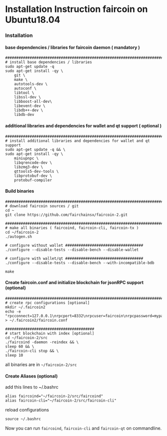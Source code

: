 # Installation Instruction faircoin on Ubuntu18.04

### Installation

#### base dependencies / libraries for faircoin daemon ( mandatory )
~~~
###############################################################################
# install base dependencies / libraries
sudo apt-get update -q
sudo apt-get install -qy \
    git \
    make \
    autotools-dev \
    autoconf \
    libtool \
    libssl-dev \
    libboost-all-dev\
    libevent-dev \
    libdb++-dev \
    libdb-dev
~~~

#### additional libraries and dependencies for wallet and qt support ( optional )
~~~
###########################################################################################
# install additional libraries and dependencies for wallet and qt support
sudo apt-get update -q && \
sudo apt-get install -qy \
    miniupnpc \
    libqrencode-dev \
    libzmq3-dev \
    qttools5-dev-tools \
    libprotobuf-dev \
    protobuf-compiler
~~~

#### Build binaries
~~~
###############################################################################
# download faircoin sources / git
cd ~
git clone https://github.com/fairchainsx/faircoin-2.git

###############################################################################
# make all binaries ( faircoind, faircoin-cli, faircoin-tx )
cd ~/faircoin-2
./autogen.sh

# configure without wallet ###################################
./configure --disable-tests --disable-bench --disable-wallet

# configure with wallet/qt ###################################
./configure --disable-tests --disable-bench --with-incompatible-bdb

make
~~~

#### Create faircoin.conf and initialize blockchain for jsonRPC support (optional)
~~~
###############################################################################
# create rpc configurations [optional]
mkdir ~/.faircoin2
echo -e "rpcconnect=127.0.0.1\nrpcport=8332\nrpcuser=faircoin\nrpcpassword=mypassword\ntxindex=1" > ~/.faircoin2/faircoin.conf

########################################
# start blockchain with index [optional]
cd ~/faircoin-2/src
./faircoind -daemon -reindex && \
sleep 60 && \
./faircoin-cli stop && \
sleep 10
~~~

all binaries are in `~/faircoin-2/src`

#### Create Aliases (optional)
add this lines to ~/.bashrc
~~~
alias faircoind="~/faircoin-2/src/faircoind"
alias faircoin-cli="~/faircoin-2/src/faircoin-cli"
~~~
reload configurations
~~~
source ~/.bashrc
~~~
Now you can run `faircoind`, `faircoin-cli` and `faircoin-qt` on commandline.

